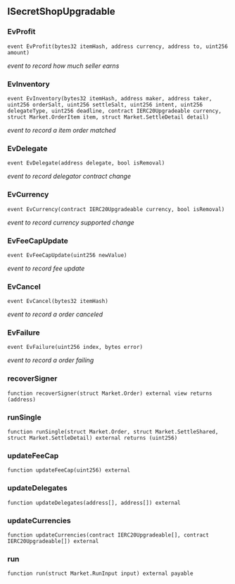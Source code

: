 ## ISecretShopUpgradable

### EvProfit

```solidity
event EvProfit(bytes32 itemHash, address currency, address to, uint256 amount)
```

_event to record how much seller earns_

### EvInventory

```solidity
event EvInventory(bytes32 itemHash, address maker, address taker, uint256 orderSalt, uint256 settleSalt, uint256 intent, uint256 delegateType, uint256 deadline, contract IERC20Upgradeable currency, struct Market.OrderItem item, struct Market.SettleDetail detail)
```

_event to record a item order matched_

### EvDelegate

```solidity
event EvDelegate(address delegate, bool isRemoval)
```

_event to record delegator contract change_

### EvCurrency

```solidity
event EvCurrency(contract IERC20Upgradeable currency, bool isRemoval)
```

_event to record currency supported change_

### EvFeeCapUpdate

```solidity
event EvFeeCapUpdate(uint256 newValue)
```

_event to record fee update_

### EvCancel

```solidity
event EvCancel(bytes32 itemHash)
```

_event to record a order canceled_

### EvFailure

```solidity
event EvFailure(uint256 index, bytes error)
```

_event to record a order failing_

### recoverSigner

```solidity
function recoverSigner(struct Market.Order) external view returns (address)
```

### runSingle

```solidity
function runSingle(struct Market.Order, struct Market.SettleShared, struct Market.SettleDetail) external returns (uint256)
```

### updateFeeCap

```solidity
function updateFeeCap(uint256) external
```

### updateDelegates

```solidity
function updateDelegates(address[], address[]) external
```

### updateCurrencies

```solidity
function updateCurrencies(contract IERC20Upgradeable[], contract IERC20Upgradeable[]) external
```

### run

```solidity
function run(struct Market.RunInput input) external payable
```
